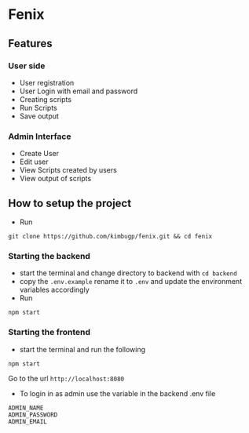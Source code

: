 # Fenix

## Features

### User side

- User registration
- User Login with email and password
- Creating scripts
- Run Scripts
- Save output

### Admin Interface

- Create User
- Edit user
- View Scripts created by users
- View output of scripts

## How to setup the project

- Run

```
git clone https://github.com/kimbugp/fenix.git && cd fenix
```

### Starting the backend

- start the terminal and change directory to backend with `cd backend`
- copy the `.env.example` rename it to `.env` and update the environment variables accordingly
- Run

```
npm start
```

### Starting the frontend

- start the terminal and run the following

```
npm start
```

Go to the url
`http://localhost:8080`

- To login in as admin use the variable in the backend .env file

```
ADMIN_NAME
ADMIN_PASSWORD
ADMIN_EMAIL
```
